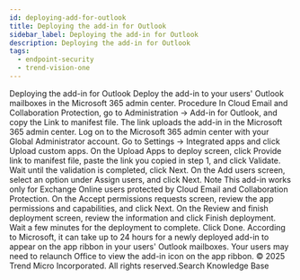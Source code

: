 ```yaml
---
id: deploying-add-for-outlook
title: Deploying the add-in for Outlook
sidebar_label: Deploying the add-in for Outlook
description: Deploying the add-in for Outlook
tags:
  - endpoint-security
  - trend-vision-one
---
```


 Deploying the add-in for Outlook Deploy the add-in to your users' Outlook mailboxes in the Microsoft 365 admin center. Procedure In Cloud Email and Collaboration Protection, go to Administration → Add-in for Outlook, and copy the Link to manifest file. The link uploads the add-in in the Microsoft 365 admin center. Log on to the Microsoft 365 admin center with your Global Administrator account. Go to Settings → Integrated apps and click Upload custom apps. On the Upload Apps to deploy screen, click Provide link to manifest file, paste the link you copied in step 1, and click Validate. Wait until the validation is completed, click Next. On the Add users screen, select an option under Assign users, and click Next. Note This add-in works only for Exchange Online users protected by Cloud Email and Collaboration Protection. On the Accept permissions requests screen, review the app permissions and capabilities, and click Next. On the Review and finish deployment screen, review the information and click Finish deployment. Wait a few minutes for the deployment to complete. Click Done. According to Microsoft, it can take up to 24 hours for a newly deployed add-in to appear on the app ribbon in your users' Outlook mailboxes. Your users may need to relaunch Office to view the add-in icon on the app ribbon. © 2025 Trend Micro Incorporated. All rights reserved.Search Knowledge Base
